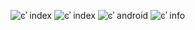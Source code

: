﻿![ͼʾ index](https://i.niupic.com/images/2016/11/28/13polM.jpg)
![ͼʾ index](https://i.niupic.com/images/2016/11/28/NvZlcM.jpg)
![ͼʾ android](https://i.niupic.com/images/2016/11/28/hkXcoq.png)
![ͼʾ info](https://i.niupic.com/images/2016/11/28/3ffQ7p.png) 